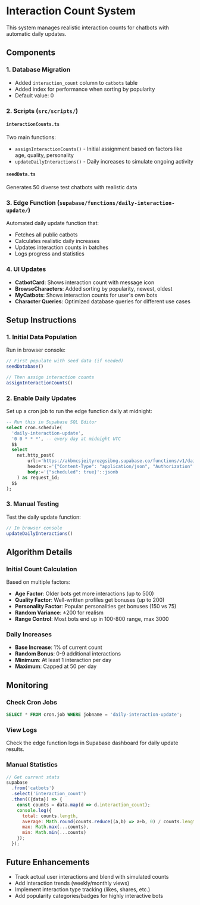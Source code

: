 # Interaction Count System

This system manages realistic interaction counts for chatbots with automatic daily updates.

## Components

### 1. Database Migration
- Added `interaction_count` column to `catbots` table
- Added index for performance when sorting by popularity
- Default value: 0

### 2. Scripts (`src/scripts/`)

#### `interactionCounts.ts`
Two main functions:
- `assignInteractionCounts()` - Initial assignment based on factors like age, quality, personality
- `updateDailyInteractions()` - Daily increases to simulate ongoing activity

#### `seedData.ts` 
Generates 50 diverse test chatbots with realistic data

### 3. Edge Function (`supabase/functions/daily-interaction-update/`)
Automated daily update function that:
- Fetches all public catbots
- Calculates realistic daily increases
- Updates interaction counts in batches
- Logs progress and statistics

### 4. UI Updates
- **CatbotCard**: Shows interaction count with message icon
- **BrowseCharacters**: Added sorting by popularity, newest, oldest
- **MyCatbots**: Shows interaction counts for user's own bots
- **Character Queries**: Optimized database queries for different use cases

## Setup Instructions

### 1. Initial Data Population
Run in browser console:
```javascript
// First populate with seed data (if needed)
seedDatabase()

// Then assign interaction counts
assignInteractionCounts()
```

### 2. Enable Daily Updates
Set up a cron job to run the edge function daily at midnight:

```sql
-- Run this in Supabase SQL Editor
select cron.schedule(
  'daily-interaction-update',
  '0 0 * * *', -- every day at midnight UTC
  $$
  select
    net.http_post(
        url:='https://akbmcsjeityrozgsibng.supabase.co/functions/v1/daily-interaction-update',
        headers:='{"Content-Type": "application/json", "Authorization": "Bearer eyJhbGciOiJIUzI1NiIsInR5cCI6IkpXVCJ9.eyJpc3MiOiJzdXBhYmFzZSIsInJlZiI6ImFrYm1jc2plaXR5cm96Z3NpYm5nIiwicm9sZSI6ImFub24iLCJpYXQiOjE3NTc0MTY1NDYsImV4cCI6MjA3Mjk5MjU0Nn0.p77zO8q7hlp8KyGdn0vb1VuvU9VQu_CZY9_4GphlXBA"}'::jsonb,
        body:='{"scheduled": true}'::jsonb
    ) as request_id;
  $$
);
```

### 3. Manual Testing
Test the daily update function:
```javascript
// In browser console
updateDailyInteractions()
```

## Algorithm Details

### Initial Count Calculation
Based on multiple factors:
- **Age Factor**: Older bots get more interactions (up to 500)
- **Quality Factor**: Well-written profiles get bonuses (up to 200)
- **Personality Factor**: Popular personalities get bonuses (150 vs 75)
- **Random Variance**: ±200 for realism
- **Range Control**: Most bots end up in 100-800 range, max 3000

### Daily Increases
- **Base Increase**: 1% of current count
- **Random Bonus**: 0-9 additional interactions
- **Minimum**: At least 1 interaction per day
- **Maximum**: Capped at 50 per day

## Monitoring

### Check Cron Jobs
```sql
SELECT * FROM cron.job WHERE jobname = 'daily-interaction-update';
```

### View Logs
Check the edge function logs in Supabase dashboard for daily update results.

### Manual Statistics
```javascript
// Get current stats
supabase
  .from('catbots')
  .select('interaction_count')
  .then(({data}) => {
    const counts = data.map(d => d.interaction_count);
    console.log({
      total: counts.length,
      average: Math.round(counts.reduce((a,b) => a+b, 0) / counts.length),
      max: Math.max(...counts),
      min: Math.min(...counts)
    });
  });
```

## Future Enhancements

- Track actual user interactions and blend with simulated counts
- Add interaction trends (weekly/monthly views)
- Implement interaction type tracking (likes, shares, etc.)
- Add popularity categories/badges for highly interactive bots